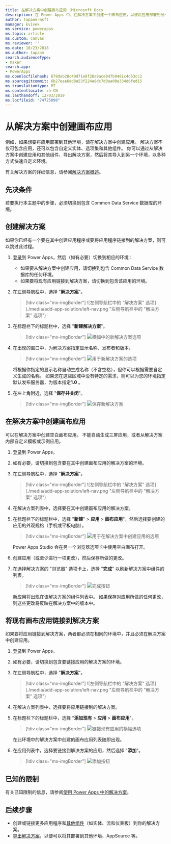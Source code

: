 ```yaml
---
title: 在解决方案中创建画布应用 |Microsoft Docs
description: 在 Power Apps 中，在解决方案中创建一个画布应用，以便将应用部署到另一个环境
author: tapanm-msft
manager: kvivek
ms.service: powerapps
ms.topic: article
ms.custom: canvas
ms.reviewer: ''
ms.date: 10/23/2018
ms.author: tapanm
search.audienceType:
- maker
search.app:
- PowerApps
ms.openlocfilehash: 679dab28c49d71e8f28a9ace047b9481c4d53cc2
ms.sourcegitcommit: 6b27eae6dd8a53f224a8dc7d0aa00e334d6fed15
ms.translationtype: MT
ms.contentlocale: zh-CN
ms.lasthandoff: 12/03/2019
ms.locfileid: "74725098"
---
```

# <a name="create-a-canvas-app-from-within-a-solution"></a>从解决方案中创建画布应用

例如，如果想要将应用部署到其他环境，请在解决方案中创建应用。 解决方案不仅可包含应用，还可以包含自定义实体、选项集和其他组件。 你可以通过从解决方案中创建应用和其他组件、导出解决方案，然后将其导入到另一个环境，以多种方式快速自定义环境。

有关解决方案的详细信息，请参阅[解决方案概述](../common-data-service/solutions-overview.md)。

## <a name="prerequisite"></a>先决条件

若要执行本主题中的步骤，必须切换到包含 Common Data Service 数据库的环境。

## <a name="create-a-solution"></a>创建解决方案

如果你已经有一个要在其中创建应用程序或要将应用程序链接到的解决方案，则可以跳过此过程。

1. [登录](https://make.powerapps.com?utm_source=padocs&utm_medium=linkinadoc&utm_campaign=referralsfromdoc)到 Power Apps，然后（如有必要）切换到相应的环境：

    - 如果要从解决方案中创建应用，请切换到包含 Common Data Service 数据库的任何环境。
    - 如果要将现有应用链接到解决方案，请切换到包含该应用的环境。

1. 在左侧导航栏中，选择 "**解决方案**"。

    > [!div class="mx-imgBorder"]
    > ![左侧导航栏中的 "解决方案" 选项](./media/add-app-solution/left-nav.png "左侧导航栏中的 "解决方案" 选项")

1. 在标题栏下的标题栏中，选择 "**新建解决方案**"。

    > [!div class="mx-imgBorder"]
    > ![横幅中的新解决方案选项](./media/add-app-solution/banner-new-solution.png "横幅中的新解决方案选项")

1. 在出现的窗口中，为解决方案指定显示名称、发布者和版本。

    > [!div class="mx-imgBorder"]
    > ![用于新解决方案的选项](./media/add-app-solution/configure-new-solution.png "用于新解决方案的选项")

    将根据你指定的显示名称自动生成名称（不含空格），但你可以根据需要自定义生成的名称。 如果您在这些区域中没有特定的需求，则可以为您的环境指定默认发布服务器，为版本指定**1.0** 。

1. 在左上角附近，选择 "**保存并关闭**"。

    > [!div class="mx-imgBorder"]
    > ![保存新解决方案](./media/add-app-solution/save-new-solution.png "保存新解决方案")

## <a name="create-a-canvas-app-in-a-solution"></a>在解决方案中创建画布应用

可以在解决方案中创建空白画布应用。 不能自动生成三屏应用，或者从解决方案内部自定义模板或示例应用。

1. [登录](https://make.powerapps.com?utm_source=padocs&utm_medium=linkinadoc&utm_campaign=referralsfromdoc)到 Power Apps。

1. 如有必要，请切换到包含要在其中创建画布应用的解决方案的环境。

1. 在左侧导航栏中，选择 "**解决方案**"。

    > [!div class="mx-imgBorder"]
    > ![左侧导航栏中的 "解决方案" 选项](./media/add-app-solution/left-nav.png "左侧导航栏中的 "解决方案" 选项")

1. 在解决方案列表中，选择要在其中创建画布应用的解决方案。

1. 在标题栏下的标题栏中，选择 "**新建**" > **应用** > **画布应用**"，然后选择要创建的应用的外观规格（手机或平板电脑）。

    > [!div class="mx-imgBorder"]
    > ![用于在解决方案中创建应用的选项](./media/add-app-solution/new-option.png "用于在解决方案中创建应用的选项")

    Power Apps Studio 会在另一个浏览器选项卡中使用空白画布打开。

1. 创建应用（或至少进行一项更改），然后保存所做的更改。

1. 在选择解决方案的 "浏览器" 选项卡上，选择 "**完成**" 以刷新解决方案中组件的列表。

    > [!div class="mx-imgBorder"]
    > ![完成按钮](./media/add-app-solution/done-button.png "“完成”按钮")

    新应用将出现在该解决方案的组件列表中。 如果保存对应用所做的任何更改，则这些更改将反映在解决方案中的版本中。

## <a name="link-an-existing-canvas-app-to-a-solution"></a>将现有画布应用链接到解决方案

如果要将应用链接到解决方案，两者都必须在相同的环境中，并且必须在解决方案中创建应用。

1. [登录](https://make.powerapps.com?utm_source=padocs&utm_medium=linkinadoc&utm_campaign=referralsfromdoc)到 Power Apps。

1. 如有必要，请切换到包含要链接应用的解决方案的环境。

1. 在左侧导航栏中，选择 "**解决方案**"。

    > [!div class="mx-imgBorder"]
    > ![左侧导航栏中的 "解决方案" 选项](./media/add-app-solution/left-nav.png "左侧导航栏中的 "解决方案" 选项")

1. 在解决方案列表中，选择要将应用链接到的解决方案。

1. 在标题栏下的标题栏中，选择 "**添加现有** > **应用** > **画布应用**"。

    > [!div class="mx-imgBorder"]
    > ![链接现有应用的横幅选项](./media/add-app-solution/add-existing.png "链接现有应用的横幅选项")

    在此环境中的解决方案中创建的画布应用列表随即出现。

1. 在应用列表中，选择要链接到解决方案的应用，然后选择 "**添加**"。

    > [!div class="mx-imgBorder"]
    > ![添加按钮](./media/add-app-solution/add-button.png "“添加”按钮")

## <a name="known-limitations"></a>已知的限制

有关已知限制的信息，请参阅[使用 Power Apps 中的解决方案](../common-data-service/use-solution-explorer.md#known-limitations)。 

## <a name="next-steps"></a>后续步骤

- 创建或链接更多应用程序和[其他组件](../common-data-service/use-solution-explorer.md)（如实体、流和仪表板）到你的解决方案。
- [导出解决方案](../common-data-service/import-update-export-solutions.md)，以便可以将其部署到其他环境、AppSource 等。
